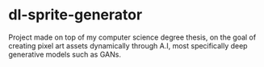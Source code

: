 # dl-sprite-generator
Project made on top of my computer science degree thesis, on the goal of creating pixel art assets dynamically through A.I, most specifically deep generative models such as GANs.
